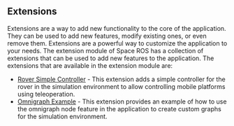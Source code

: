 ## Extensions

Extensions are a way to add new functionality to the core of the application. They can be used to add new features, modify existing ones, or even remove them. Extensions are a powerful way to customize the application to your needs. The extension module of Space ROS has a collection of extensions that can be used to add new features to the application. The extensions that are available in the extension module are:

 - [Rover Simple Controller](./rover-simle-controller.md) - This extension adds a simple controller for the rover in the simulation environment to allow controlling mobile platforms using teleoperation.
 - [Omnigraph Example](./negate-number.md) - This extension provides an example of how to use the omnigraph node feature in the application to create custom graphs for the simulation environment.
